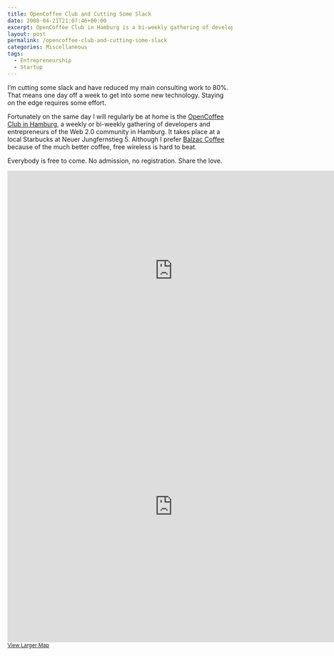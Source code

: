 ```yaml
---
title: OpenCoffee Club and Cutting Some Slack
date: 2008-04-21T21:07:46+00:00
excerpt: OpenCoffee Club in Hamburg is a bi-weekly gathering of developers and entrepreneurs of the Web 2.0 community in Hamburg meeting at Starbucks to network.
layout: post
permalink: /opencoffee-club-and-cutting-some-slack
categories: Miscellaneous
tags:
  - Entrepreneurship
  - Startup
---
```

I’m cutting some slack and have reduced my main consulting work to 80%. That means one day off a week to get into some new technology. Staying on the edge requires some effort.

Fortunately on the same day I will regularly be at home is the [OpenCoffee Club in Hamburg](http://www.hamburg-startups.de/), a weekly or bi-weekly gathering of developers and entrepreneurs of the Web 2.0 community in Hamburg. It takes place at a local Starbucks at Neuer Jungfernstieg 5. Although I prefer [Balzac Coffee](https://www.balzaccoffee.com/) because of the much better coffee, free wireless is hard to beat.

Everybody is free to come. No admission, no registration. Share the love.

<iframe style="border: 0;" src="https://www.google.com/maps/embed?pb=!1m14!1m8!1m3!1d2370.138782012406!2d9.99099!3d53.55529!3m2!1i1024!2i768!4f13.1!3m3!1m2!1s0x47b18f1904ef4793%3A0xec8babfcf83a4dfb!2sNeuer+Jungfernstieg+5%2C+20354+Hamburg%2C+Germany!5e0!3m2!1sen!2s!4v1416413810264" width="740" height="448" loading="lazy"></iframe>

<iframe width="740" height="609" frameborder="0" scrolling="no" marginheight="0" marginwidth="0" src="https://www.openstreetmap.org/export/embed.html?bbox=9.990300536155702%2C53.55445427116524%2C9.991813302040102%2C53.55564292276588&amp;layer=mapnik&amp;marker=53.55504860113963%2C9.9910569190979" style="border: 0" loading="lazy"></iframe><br/><small><a href="https://www.openstreetmap.org/?mlat=53.55505&amp;mlon=9.99106#map=19/53.55505/9.99106">View Larger Map</a></small>